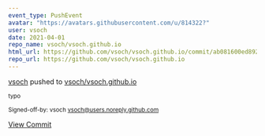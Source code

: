 ```yaml
---
event_type: PushEvent
avatar: "https://avatars.githubusercontent.com/u/814322?"
user: vsoch
date: 2021-04-01
repo_name: vsoch/vsoch.github.io
html_url: https://github.com/vsoch/vsoch.github.io/commit/ab081600ed8928428a2ff3fcd855f2521f246e95
repo_url: https://github.com/vsoch/vsoch.github.io
---
```


<a href='https://github.com/vsoch' target='_blank'>vsoch</a> pushed to <a href='https://github.com/vsoch/vsoch.github.io' target='_blank'>vsoch/vsoch.github.io</a>

<small>typo

Signed-off-by: vsoch <vsoch@users.noreply.github.com></small>

<a href='https://github.com/vsoch/vsoch.github.io/commit/ab081600ed8928428a2ff3fcd855f2521f246e95' target='_blank'>View Commit</a>